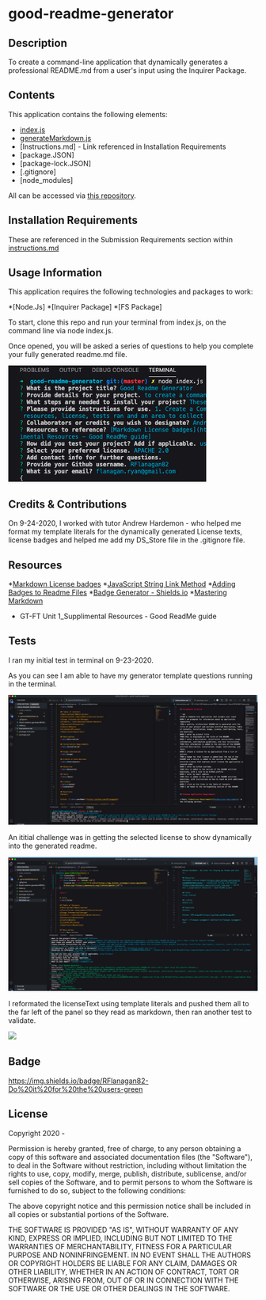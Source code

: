 # good-readme-generator

## Description
To create a command-line application that dynamically generates a professional README.md from a user's input using the Inquirer Package.

## Contents
This application contains the following elements:

* [index.js](https://github.com/RFlanagan82/good-readme-generator/blob/master/index.js)
* [generateMarkdown.js](https://github.com/RFlanagan82/good-readme-generator/blob/master/utils/generateMarkdown.js)
* [Instructions.md] - Link referenced in Installation Requirements
* [package.JSON]
* [package-lock.JSON]
* [.gitignore]
* [node_modules]

All can be accessed via [this repository](https://github.com/RFlanagan82/good-readme-generator).

## Installation Requirements
These are referenced in the Submission Requirements section within [instructions.md](https://github.com/RFlanagan82/good-readme-generator/blob/master/instructions.md)

## Usage Information
This application requires the following technologies and packages to work:

*[Node.Js]
*[Inquirer Package]
*[FS Package]

To start, clone this repo and run your terminal from index.js, on the command line via node index.js.

Once opened, you will be asked a series of questions to help you complete your fully generated readme.md file.

![](/assets/Readme%20Generator%20questions.png)

## Credits & Contributions
On 9-24-2020, I worked with tutor Andrew Hardemon - who helped me format my template literals for the dynamically generated License texts, license badges and helped me add my DS_Store file in the .gitignore file.

## Resources
  *[Markdown License badges](https://gist.github.com/lukas-h/2a5d00690736b4c3a7ba) 
  *[JavaScript String Link Method](https://www.w3schools.com/jsref/jsref_link.asp) 
  *[Adding Badges to Readme Files](https://lgtm.com/help/lgtm/adding-badges-to-project-readme-files)
  *[Badge Generator - Shields.io](https://shields.io/)
  *[Mastering Markdown](https://guides.github.com/features/mastering-markdown/)
  * GT-FT Unit 1_Supplimental Resources - Good ReadMe guide

## Tests
I ran my initial test in terminal on 9-23-2020.

As you can see I am able to have my generator template questions running in the terminal.

![](/assets/Good%20Readme%20Generator%20HW_Test%20in%20Terminal_9-23.png)

An ititial challenge was in getting the selected license to show dynamically into the generated readme.

![](/assets/Difficulties%20Testing%20the%20license%20badge%20for%20selected%20license%20in%20ReadMe%20Generator.png)

I reformated the licenseText using template literals and pushed them all to the far left of the panel so they read as markdown, then ran another test to validate.

![](assets/assets/Correcting%20the%20formatting%20of%20my%20template%20iterals%20for%20the%20license%20text.png)


## Badge
https://img.shields.io/badge/RFlanagan82-Do%20it%20for%20the%20users-green

## License
Copyright 2020 - <Ryan Flanagan>

Permission is hereby granted, free of charge, to any person obtaining a copy of this software and associated documentation files (the "Software"), to deal in the Software without restriction, including without limitation the rights to use, copy, modify, merge, publish, distribute, sublicense, and/or sell copies of the Software, and to permit persons to whom the Software is furnished to do so, subject to the following conditions:

The above copyright notice and this permission notice shall be included in all copies or substantial portions of the Software.

THE SOFTWARE IS PROVIDED "AS IS", WITHOUT WARRANTY OF ANY KIND, EXPRESS OR IMPLIED, INCLUDING BUT NOT LIMITED TO THE WARRANTIES OF MERCHANTABILITY, FITNESS FOR A PARTICULAR PURPOSE AND NONINFRINGEMENT. IN NO EVENT SHALL THE AUTHORS OR COPYRIGHT HOLDERS BE LIABLE FOR ANY CLAIM, DAMAGES OR OTHER LIABILITY, WHETHER IN AN ACTION OF CONTRACT, TORT OR OTHERWISE, ARISING FROM, OUT OF OR IN CONNECTION WITH THE SOFTWARE OR THE USE OR OTHER DEALINGS IN THE SOFTWARE.